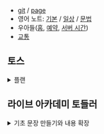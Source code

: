 - [git](https://github.com/HyungjunAn/keep) / [page](https://hyungjunan.github.io/keep/)
- 영어 노트: [기본](en/basic.md) / [일상](en/daily.md) / [문법](en/grammar.md)
- 우아들([홈], [예약], [서버 시간])
- [교통]

[홈]: http://www.woorisoa.co.kr/main.php
[예약]: https://mobile.woorisoa.co.kr/
[서버 시간]: https://time.navyism.com/?host=https%3A%2F%2Fmobile.woorisoa.co.kr%2FMain
[교통]: etc/traffic.md

## 토스
<details>
<summary>플랜</summary>

### [재생 목록](https://www.youtube.com/watch?v=x6a8X6mWAoU&list=PL8-zrEeeBrpMpOEXI_YKr2yDpqdKowEER&index=2)
1. [PART 1 빈출 단어 쉐도잉 영상](https://www.youtube.com/watch?v=5iG99SwLrhc&t=0s)
1. [PART 2 영상하나로 끝내는파트2 무료강의](https://www.youtube.com/watch?v=FC1xOMQLvtQ&t=0s)
1. [PART 2 빈출 표현 쉐도잉 영상](https://www.youtube.com/watch?v=nIup6_Xe7Xo&t=0s)
1. [PART 3 만점 비법 영상](https://www.youtube.com/watch?v=wWzNGMnOYSI&t=0s)
1. [PART 3 영상 하나로 끝내는 파트3 무료강의](https://www.youtube.com/watch?v=dlQ95wyC5kc&t=0s)
1. [PART 3 (만능문장 50)](https://www.youtube.com/watch?v=tdGCKI48Sjk&t=0s)
1. [PART 4 영상하나로 끝내는 파트4 무료강의](https://www.youtube.com/watch?v=QYgfYk9Ysys&t=0s)
1. [PART 4 만능 템플릿](https://www.youtube.com/watch?v=bJ85SwmYm3Y&t=0s)
1. [PART 5 영상하나로 끝내는 파트5 무료강의](https://www.youtube.com/watch?v=xgJuKIZQbeo&t=0s)
1. [PART 5 만능 문장](https://www.youtube.com/watch?v=P43wDlScjIs&t=0s)
</details>

## 라이브 아카데미 토들러 
<details>
<summary>기초 문장 만들기와 내용 확장</summary>
  
### [재생 목록](https://youtube.com/playlist?list=PLEzsBdrpZXC8tdzAqQHEQ66TocGI-Kagh&si=TpEkuvuDadzCP7Ni)
1. [기본 문장 구성하기](https://www.youtube.com/watch?v=OGHo7apPWIY&list=PLEzsBdrpZXC8tdzAqQHEQ66TocGI-Kagh&index=1&t=5s&pp=iAQB)
1. [문장 만들기](https://www.youtube.com/watch?v=yJg0rrmRZhA&list=PLEzsBdrpZXC8tdzAqQHEQ66TocGI-Kagh&index=2&t=401s&pp=iAQB)
1. [실제 회화에서 be 동사의 기본적 활용](https://www.youtube.com/watch?v=0R6tL0ESm_U&list=PLEzsBdrpZXC8tdzAqQHEQ66TocGI-Kagh&index=3&pp=iAQB)
1. [현재 / 과거 / 미래](https://www.youtube.com/watch?v=c7_IqzxcaS0&list=PLEzsBdrpZXC8tdzAqQHEQ66TocGI-Kagh&index=4&t=30s&pp=iAQB)
1. [be 동사로 인상 표현 + 과거/미래](https://www.youtube.com/watch?v=MY6Y2wiXSLA&list=PLEzsBdrpZXC8tdzAqQHEQ66TocGI-Kagh&index=5&pp=iAQB)
1. [~하고싶다, 해야 된다](https://www.youtube.com/watch?v=kOi2P-HQIKs&list=PLEzsBdrpZXC8tdzAqQHEQ66TocGI-Kagh&index=6&pp=iAQB)
1. [기초 의문문1](https://www.youtube.com/watch?v=_FeHK1Vd7KM&list=PLEzsBdrpZXC8tdzAqQHEQ66TocGI-Kagh&index=7&pp=iAQB)
1. [기초 의문문2](https://www.youtube.com/watch?v=MDLG58YRPv4&list=PLEzsBdrpZXC8tdzAqQHEQ66TocGI-Kagh&index=8&pp=iAQB)
1. [기초 의문문3](https://www.youtube.com/watch?v=pOggApqOz3Y&list=PLEzsBdrpZXC8tdzAqQHEQ66TocGI-Kagh&index=9&pp=iAQB)
1. [영어 문장 연결](https://www.youtube.com/watch?v=uPWsw5GIbtI&list=PLEzsBdrpZXC8tdzAqQHEQ66TocGI-Kagh&index=10&pp=iAQB)
1. [문맥 연습](https://www.youtube.com/watch?v=wjXyGcnx2G8&list=PLEzsBdrpZXC8tdzAqQHEQ66TocGI-Kagh&index=11&pp=iAQB)
1. [and/so/because](https://www.youtube.com/watch?v=lIwZ3bkyr6s&list=PLEzsBdrpZXC8tdzAqQHEQ66TocGI-Kagh&index=12&pp=iAQB)
1. [There is #1](https://www.youtube.com/watch?v=WSUM2yUsub8&list=PLEzsBdrpZXC8tdzAqQHEQ66TocGI-Kagh&index=13&pp=iAQB)
1. [There is #2](https://www.youtube.com/watch?v=5nwOP4D__rw&list=PLEzsBdrpZXC8tdzAqQHEQ66TocGI-Kagh&index=14&pp=iAQB)
1. [무엇을 하기 + 어떻다](https://www.youtube.com/watch?v=Xg1fjoe0cXo&list=PLEzsBdrpZXC8tdzAqQHEQ66TocGI-Kagh&index=15&pp=iAQB)
1. [something, somewhere, someone](https://www.youtube.com/watch?v=hyHjOMAPmMs&list=PLEzsBdrpZXC8tdzAqQHEQ66TocGI-Kagh&index=16&pp=iAQB)
1. [시간이 걸리다, 돈이 들다](https://www.youtube.com/watch?v=rFGmMnQFQaw&list=PLEzsBdrpZXC8tdzAqQHEQ66TocGI-Kagh&index=17&t=7s&pp=iAQB)
1. [얼마나 오래 걸려요?](https://www.youtube.com/watch?v=_49xUFx5n4M&list=PLEzsBdrpZXC8tdzAqQHEQ66TocGI-Kagh&index=18&pp=iAQB)
1. [할 때, 하기 전에, 하고 나서, 할 때까지](https://www.youtube.com/watch?v=dpN0FfT8k7o&list=PLEzsBdrpZXC8tdzAqQHEQ66TocGI-Kagh&index=19&pp=iAQB)
1. [bored vs. boring](https://www.youtube.com/watch?v=tgAnPN_mf-k&list=PLEzsBdrpZXC8tdzAqQHEQ66TocGI-Kagh&index=20&pp=iAQB)
1. [짜증나 - annoyed, annoying, frustrated, frustrating](https://www.youtube.com/watch?v=Ks0qJXeTCcA&list=PLEzsBdrpZXC8tdzAqQHEQ66TocGI-Kagh&index=21&pp=iAQB)
1. [할게 있다/없다/많다](https://www.youtube.com/watch?v=cHJpKhVnH-I&list=PLEzsBdrpZXC8tdzAqQHEQ66TocGI-Kagh&index=22&pp=iAQB)
1. [- 예전엔 ~었는데 지금은 ~](https://www.youtube.com/watch?v=F8vUB75aD34&list=PLEzsBdrpZXC8tdzAqQHEQ66TocGI-Kagh&index=23&pp=iAQB)
1. [spend #1](https://www.youtube.com/watch?v=yvWkEoHCdmE&list=PLEzsBdrpZXC8tdzAqQHEQ66TocGI-Kagh&index=24&pp=iAQB)
1. [spend #2](https://www.youtube.com/watch?v=vsoQ-MWFGZc&list=PLEzsBdrpZXC8tdzAqQHEQ66TocGI-Kagh&index=25&pp=iAQB)
1. [시간표현 #1 - 며칠 전에 / 몇달 후에 / 지금으로부터 몇년 뒤에 / 그저께(엊그제) / 모레](https://www.youtube.com/watch?v=l_OIS5XaQCs&list=PLEzsBdrpZXC8tdzAqQHEQ66TocGI-Kagh&index=26&pp=iAQB)
1. [감각동사 #1 look/sound/smell/taste/feel](https://www.youtube.com/watch?v=vPpsH30SmZs&list=PLEzsBdrpZXC8tdzAqQHEQ66TocGI-Kagh&index=27&pp=iAQB)
1. [감각동사 #2 look like + 명사 / sound like + 완성형 문장](https://www.youtube.com/watch?v=lo4YD4FASOM&list=PLEzsBdrpZXC8tdzAqQHEQ66TocGI-Kagh&index=28&pp=iAQB)
1. [감각동사 #3 응용](https://www.youtube.com/watch?v=GHlSaB3VzRE&list=PLEzsBdrpZXC8tdzAqQHEQ66TocGI-Kagh&index=29&pp=iAQB)
1. [감각동사 #4 내가 보기에는 괜찮은데 / 너가 듣기에는 어때?](https://www.youtube.com/watch?v=KvuCt-u56Ww&list=PLEzsBdrpZXC8tdzAqQHEQ66TocGI-Kagh&index=30&pp=iAQB)
1. [관계절 #1](https://www.youtube.com/watch?v=xY8-tOJu0GQ&list=PLEzsBdrpZXC8tdzAqQHEQ66TocGI-Kagh&index=31&pp=iAQB)
1. [관계절 #2](https://www.youtube.com/watch?v=Iux513BJWLo&list=PLEzsBdrpZXC8tdzAqQHEQ66TocGI-Kagh&index=32&pp=iAQB)
1. [관계절 #3](https://www.youtube.com/watch?v=_2RMoPE92VY&list=PLEzsBdrpZXC8tdzAqQHEQ66TocGI-Kagh&index=33&pp=iAQB)
1. [관계절 #4](https://www.youtube.com/watch?v=LhLO4mwkac8&list=PLEzsBdrpZXC8tdzAqQHEQ66TocGI-Kagh&index=34&pp=iAQB)
1. [거기는 음식이 맛있어](https://www.youtube.com/watch?v=W3V9TM6Vrj0&list=PLEzsBdrpZXC8tdzAqQHEQ66TocGI-Kagh&index=35&pp=iAQB)
1. [a log of: (무엇)이 많다 / (무엇)을 많이 한다](https://www.youtube.com/watch?v=HsmLR7rZtTg&list=PLEzsBdrpZXC8tdzAqQHEQ66TocGI-Kagh&index=36&pp=iAQB)
1. [hurt(s): "아프다", "다치다"](https://www.youtube.com/watch?v=4IuQ53h9dwQ&list=PLEzsBdrpZXC8tdzAqQHEQ66TocGI-Kagh&index=37&pp=iAQB)
1. ["잠을 잘못 잔 것 같아. 목이 너무 아파."](https://www.youtube.com/watch?v=v2pQyesI_qY&list=PLEzsBdrpZXC8tdzAqQHEQ66TocGI-Kagh&index=38&pp=iAQB)
1. [기분을 풀어주다 / 말이 잘못 나오다 / 마음을 상하게 하다](https://www.youtube.com/watch?v=BmKpL--OVXg&list=PLEzsBdrpZXC8tdzAqQHEQ66TocGI-Kagh&index=39&pp=iAQB)
1. [~를 집으로 초대하다, ~집에 놀러가다](https://www.youtube.com/watch?v=ZcuabDrVrIw&list=PLEzsBdrpZXC8tdzAqQHEQ66TocGI-Kagh&index=40&pp=iAQB)
1. [left - 시간이 조금 남았다 / 돈이 많이 안남았다](https://www.youtube.com/watch?v=V3yn8eUAHYk&list=PLEzsBdrpZXC8tdzAqQHEQ66TocGI-Kagh&index=41&pp=iAQB)
1. [간접의문문 #1](https://www.youtube.com/watch?v=FVWYx4w8QEQ&list=PLEzsBdrpZXC8tdzAqQHEQ66TocGI-Kagh&index=42&pp=iAQB)
1. [간접의문문 #2 거기 몇시에 여는지 알아? / 거기 삼겹살을 파는지 모르겠네.](https://www.youtube.com/watch?v=3Y3fLBziNiI&list=PLEzsBdrpZXC8tdzAqQHEQ66TocGI-Kagh&index=43&pp=iAQB)
1. [젊었을 때 / 어렸을 때 / 학생이었을 때 / 나이가 들면서/들수록](https://www.youtube.com/watch?v=YN7l3dg-oog&list=PLEzsBdrpZXC8tdzAqQHEQ66TocGI-Kagh&index=44&pp=iAQB)
1. [고민에 대한 영어 표현](https://www.youtube.com/watch?v=bNqR7zgoc04&list=PLEzsBdrpZXC8tdzAqQHEQ66TocGI-Kagh&index=45&pp=iAQB)
1. [~ 하는 것이 더 좋다 / 더 좋을거다 / 더 좋을 수도 있다](https://www.youtube.com/watch?v=xumwjCeDRQE&list=PLEzsBdrpZXC8tdzAqQHEQ66TocGI-Kagh&index=46&pp=iAQB)
1. ["이거 원래 이래?" , "응. 이거 원래 이래."](https://www.youtube.com/watch?v=yK_MuPCqc5w&list=PLEzsBdrpZXC8tdzAqQHEQ66TocGI-Kagh&index=47&pp=iAQB)
1. [이거 원래 이렇게 어려워?](https://www.youtube.com/watch?v=ew_T9ts-ikI&list=PLEzsBdrpZXC8tdzAqQHEQ66TocGI-Kagh&index=48&pp=iAQB)
1. [ 연령대 - 30대 초/중/후반, 내 또래, 보통 키와 몸무게](https://www.youtube.com/watch?v=f0G2pQAKuNk&list=PLEzsBdrpZXC8tdzAqQHEQ66TocGI-Kagh&index=49&pp=iAQB)
1. ["오늘 이걸 못끝내면 주말에 출근해야 될 수도 있어요."](https://www.youtube.com/watch?v=ZWm1kpXs-nY&list=PLEzsBdrpZXC8tdzAqQHEQ66TocGI-Kagh&index=50&pp=iAQB)
1. [~할 기회가 있었다 / 없었다](https://www.youtube.com/watch?v=g5Wv-YDqsxU&list=PLEzsBdrpZXC8tdzAqQHEQ66TocGI-Kagh&index=51&pp=iAQB)
1. ["아직/벌써" + 완료시제](https://www.youtube.com/watch?v=8zdLUDXuMHY&list=PLEzsBdrpZXC8tdzAqQHEQ66TocGI-Kagh&index=52&pp=iAQB)
1. [carry: 가지고 다니다 / 들고 다니다 / 넣고 다니다](https://www.youtube.com/watch?v=UGgpU3heTXc&list=PLEzsBdrpZXC8tdzAqQHEQ66TocGI-Kagh&index=53&pp=iAQB)
1. [leave](https://www.youtube.com/watch?v=G6blEAxcZJQ&list=PLEzsBdrpZXC8tdzAqQHEQ66TocGI-Kagh&index=54&pp=iAQB)
1. [happen](https://www.youtube.com/watch?v=awlESfrBeh4&list=PLEzsBdrpZXC8tdzAqQHEQ66TocGI-Kagh&index=55&pp=iAQB)
1. ["조용한게 싫은가봐요."](https://www.youtube.com/watch?v=jHMtRMn3EI0&list=PLEzsBdrpZXC8tdzAqQHEQ66TocGI-Kagh&index=56&pp=iAQB)
1. [leave on / even when / feel more comfortable with](https://www.youtube.com/watch?v=1085X__lj-I&list=PLEzsBdrpZXC8tdzAqQHEQ66TocGI-Kagh&index=57&pp=iAQB)
1. [구동사 기초 - run out of](https://www.youtube.com/watch?v=1B6igT5zqPI&list=PLEzsBdrpZXC8tdzAqQHEQ66TocGI-Kagh&index=58&pp=iAQB)
1. [대명사 활용 연습 - they / them / ones / mine](https://www.youtube.com/watch?v=pAex5fMSDsc&list=PLEzsBdrpZXC8tdzAqQHEQ66TocGI-Kagh&index=59&pp=iAQB)
1. [표현력 키우기 - spend time + ing / waste time + ing](https://www.youtube.com/watch?v=mV_F2aqSSC8&list=PLEzsBdrpZXC8tdzAqQHEQ66TocGI-Kagh&index=60&pp=iAQB)
1. [혼자서 / 스스로 알아서 / 직접](https://www.youtube.com/watch?v=oiHcMCqoeXU&list=PLEzsBdrpZXC8tdzAqQHEQ66TocGI-Kagh&index=61&pp=iAQB)
1. [수염을 없앨 의향이 있습니다](https://www.youtube.com/watch?v=sec7DGM8M5I&list=PLEzsBdrpZXC8tdzAqQHEQ66TocGI-Kagh&index=62&pp=iAQB)
1. [talk / speak / tell / say](https://www.youtube.com/watch?v=Q-YQr0c6Lw0&list=PLEzsBdrpZXC8tdzAqQHEQ66TocGI-Kagh&index=63&pp=iAQB)
1. [wait: 기다리다 / 누구를 기다리다 / 누가 어떻게 하기를 기다리다](https://www.youtube.com/watch?v=5WEAx-rYcbs&list=PLEzsBdrpZXC8tdzAqQHEQ66TocGI-Kagh&index=64&pp=iAQB)
1. [decide: 하기로 결정하다 / 하지 않기로 결정하다 / -언제/무엇을 하기로 결정하다](https://www.youtube.com/watch?v=iFiSCaHxg1s&list=PLEzsBdrpZXC8tdzAqQHEQ66TocGI-Kagh&index=65&pp=iAQB)
1. [날짜, 요일, 주에 대해서 말하기](https://www.youtube.com/watch?v=SdEkD2eH5zg&list=PLEzsBdrpZXC8tdzAqQHEQ66TocGI-Kagh&index=66&pp=iAQB)
1. [거기 분위기가 좋아 / 거기는 사람들이 친절해 / 거기 상황이 지금 안좋아](https://www.youtube.com/watch?v=oHQWA0Cw35I&list=PLEzsBdrpZXC8tdzAqQHEQ66TocGI-Kagh&index=67&pp=iAQB)
1. [먹어본 것 중 가장 맛있는 피자 / 본 영화 중에 가장 재밌었다](https://www.youtube.com/watch?v=TZe4fUKPPxY&list=PLEzsBdrpZXC8tdzAqQHEQ66TocGI-Kagh&index=68&pp=iAQB)
1. [전치사 활용 연습](https://www.youtube.com/watch?v=B4e0xZZN2QE&list=PLEzsBdrpZXC8tdzAqQHEQ66TocGI-Kagh&index=69&pp=iAQB)
1. [소유격 연습](https://www.youtube.com/watch?v=O1YcgSj1abk&list=PLEzsBdrpZXC8tdzAqQHEQ66TocGI-Kagh&index=70&pp=iAQB)
1. [familiar: 낯익다, 낯설다familiar 연습영상](https://www.youtube.com/watch?v=gxZTTgEnkcE&list=PLEzsBdrpZXC8tdzAqQHEQ66TocGI-Kagh&index=71&pp=iAQB)
1. [시간이 많다 / 없다 / 충분하다 / 얼마 없다 / 조금 밖에 없다](https://www.youtube.com/watch?v=4QENSg-v7Dg&list=PLEzsBdrpZXC8tdzAqQHEQ66TocGI-Kagh&index=72&pp=iAQB)
1. ["볼일 보러 잠깐 나와 있어."](https://www.youtube.com/watch?v=GH8B7RN3WHA&list=PLEzsBdrpZXC8tdzAqQHEQ66TocGI-Kagh&index=73&pp=iAQB)
1. ["확실히 더 시원해졌어."](https://www.youtube.com/watch?v=8sPG7Wf2dgU&list=PLEzsBdrpZXC8tdzAqQHEQ66TocGI-Kagh&index=74&pp=iAQB)
1. [[단순 -> 섬세] 할 일이 있다 -> 몇 가지만 해결하면 된다](https://www.youtube.com/watch?v=m9DcvA8rm0w&list=PLEzsBdrpZXC8tdzAqQHEQ66TocGI-Kagh&index=75&pp=iAQB)
1. [NOT ONLY A BUT ALSO B](https://www.youtube.com/watch?v=RtTe8SDH84Y&list=PLEzsBdrpZXC8tdzAqQHEQ66TocGI-Kagh&index=76&pp=iAQB)
1. [(don't) want to be + 4가지 패턴](https://www.youtube.com/watch?v=sIJAyQv4reg&list=PLEzsBdrpZXC8tdzAqQHEQ66TocGI-Kagh&index=77&pp=iAQB)
1. [단수? 복수? the 붙여서?](https://www.youtube.com/watch?v=0_rl8bVx0MU&list=PLEzsBdrpZXC8tdzAqQHEQ66TocGI-Kagh&index=78&pp=iAQB)
1. [영어 실시간 말하기 연습](https://www.youtube.com/watch?v=HWO6USt1n3g&list=PLEzsBdrpZXC8tdzAqQHEQ66TocGI-Kagh&index=79&pp=iAQB)
1. [감각동사 연습](https://www.youtube.com/watch?v=YPqYxDg0pRo&list=PLEzsBdrpZXC8tdzAqQHEQ66TocGI-Kagh&index=80&pp=iAQB)
1. ["이번 주에 만나고 싶었는데 몸이 안 좋아서 다음 주에 만나기로 했어."](https://www.youtube.com/watch?v=xUdP1_-Lj_Y&list=PLEzsBdrpZXC8tdzAqQHEQ66TocGI-Kagh&index=81&pp=iAQB)
1. [~ 할 계획인데 (만약) 비가 오면 안 할 수도 있어](https://www.youtube.com/watch?v=oxcmKf9-GIk&list=PLEzsBdrpZXC8tdzAqQHEQ66TocGI-Kagh&index=82&pp=iAQB)
1. [~ 할 생각인데 무슨 일 생겨서 시간이 안 되면 다음 주에 할 수도 있어](https://www.youtube.com/watch?v=NM914y96H7g&list=PLEzsBdrpZXC8tdzAqQHEQ66TocGI-Kagh&index=83&pp=iAQB)
1. ["가장"](https://www.youtube.com/watch?v=d38IA09xdws&list=PLEzsBdrpZXC8tdzAqQHEQ66TocGI-Kagh&index=84&pp=iAQB)
1. [show 누구 how to: 누구에게 ~하는 방법을 보여 주다 / 가르쳐 주다](https://www.youtube.com/watch?v=tsAfITpS_xU&list=PLEzsBdrpZXC8tdzAqQHEQ66TocGI-Kagh&index=85&pp=iAQB)
1. [영어 시간 표현](https://www.youtube.com/watch?v=O6DxtN6M6Tg&list=PLEzsBdrpZXC8tdzAqQHEQ66TocGI-Kagh&index=86&pp=iAQB)
1. [빈도와 시간에 대해서 말하기 연습](https://www.youtube.com/watch?v=vYV1f6nT_ao&list=PLEzsBdrpZXC8tdzAqQHEQ66TocGI-Kagh&index=87&pp=iAQB)
1. [시간이 걸린다 / 돈이 든다](https://www.youtube.com/watch?v=mwTOT6HDeLA&list=PLEzsBdrpZXC8tdzAqQHEQ66TocGI-Kagh&index=88&pp=iAQB)
1. [관계에 대해 말하기](https://www.youtube.com/watch?v=idN6oZLwnsw&list=PLEzsBdrpZXC8tdzAqQHEQ66TocGI-Kagh&index=89&pp=iAQB)
1. [빈도, 시간](https://www.youtube.com/watch?v=2Y8Lh1gVN0E&list=PLEzsBdrpZXC8tdzAqQHEQ66TocGI-Kagh&index=90&pp=iAQB)
1. [기본 문장 만들기 연습⚡️](https://www.youtube.com/watch?v=an7IzNAc6CU&list=PLEzsBdrpZXC8tdzAqQHEQ66TocGI-Kagh&index=91&pp=iAQB)
1. [일정/계획/약속 #1](https://www.youtube.com/watch?v=Arz3JDNTLIo&list=PLEzsBdrpZXC8tdzAqQHEQ66TocGI-Kagh&index=92&pp=iAQB)
1. [일정/계획/약속 #2](https://www.youtube.com/watch?v=rob0entVfoo&list=PLEzsBdrpZXC8tdzAqQHEQ66TocGI-Kagh&index=93&pp=iAQB)
1. [걱정/기대](https://www.youtube.com/watch?v=2ZQDp9IbJHw&list=PLEzsBdrpZXC8tdzAqQHEQ66TocGI-Kagh&index=94&pp=iAQB)
1. [시간표현 + 시제 연습](https://www.youtube.com/watch?v=ifWfkeU9834&list=PLEzsBdrpZXC8tdzAqQHEQ66TocGI-Kagh&index=95&pp=iAQB)
1. [걱정 표현하기](https://www.youtube.com/watch?v=6F2lQkvELTg&list=PLEzsBdrpZXC8tdzAqQHEQ66TocGI-Kagh&index=96&pp=iAQB)
</details>



